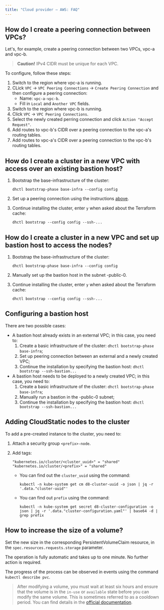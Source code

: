 ```yaml
---
title: "Cloud provider — AWS: FAQ"
---
```


## How do I create a peering connection between VPCs?

Let's, for example, create a peering connection between two VPCs, vpc-a and vpc-b.

>**Caution!** IPv4 CIDR must be unique for each VPC.

To configure, follow these steps:

1. Switch to the region where vpc-a is running.
1. CLick `VPC` -> `VPC Peering Connections` -> `Create Peering Connection` and then configure a peering connection:
   * Name: `vpc-a-vpc-b`.
   * Fill in `Local` and `Another VPC` fields.
1. Switch to the region where vpc-b is running.
1. Click `VPC` -> `VPC Peering Connections`.
1. Select the newly created perring connection and click `Action "Accept Request"`.
1. Add routes to vpc-b's CIDR over a peering connection to the vpc-a's routing tables.
1. Add routes to vpc-a's CIDR over a peering connection to the vpc-b's routing tables.

## How do I create a cluster in a new VPC with access over an existing bastion host?

1. Bootstrap the base-infrastructure of the cluster:

   ```shell
   dhctl bootstrap-phase base-infra --config config
   ```

2. Set up a peering connection using the instructions [above](#how-do-i-create-a-peering-connection-between-vpcs).

3. Continue installing the cluster, enter `y` when asked about the Terraform cache:

   ```shell
   dhctl bootstrap --config config --ssh-...
   ```

## How do I create a cluster in a new VPC and set up bastion host to access the nodes?

1. Bootstrap the base-infrastructure of the cluster:

   ```shell
   dhctl bootstrap-phase base-infra --config config
   ```

2. Manually set up the bastion host in the subnet <prefix>-public-0.

3. Continue installing the cluster, enter `y` when asked about the Terraform cache:

   ```shell
   dhctl bootstrap --config config --ssh-...
   ```

## Configuring a bastion host

There are two possible cases:
* A bastion host already exists in an external VPC; in this case, you need to:
  1. Create a basic infrastructure of the cluster: `dhctl bootstrap-phase base-infra`;
  1. Set up peering connection between an external and a newly created VPC;
  1. Continue the installation by specifying the bastion host: `dhctl bootstrap --ssh-bastion...`
* A bastion host needs to be deployed to a newly created VPC; in this case, you need to:
  1. Create a basic infrastructure of the cluster: `dhctl bootstrap-phase base-infra`;
  1. Manually run a bastion in the <prefix>-public-0 subnet;
  1. Continue the installation by specifying the bastion host: `dhctl bootstrap --ssh-bastion...`

## Adding CloudStatic nodes to the cluster

To add a pre-created instance to the cluster, you need to:
1. Attach a security group `<prefix>-node`.
2. Add tags:

   ```text
   "kubernetes.io/cluster/<cluster_uuid>" = "shared"
   "kubernetes.io/cluster/<prefix>" = "shared"
   ```

   * You can find out the `cluster_uuid` using the command:

     ```shell
     kubectl -n kube-system get cm d8-cluster-uuid -o json | jq -r '.data."cluster-uuid"'
     ```

   * You can find out `prefix` using the command:

     ```shell
     kubectl -n kube-system get secret d8-cluster-configuration -o json | jq -r '.data."cluster-configuration.yaml"' | base64 -d | grep prefix
     ```

## How to increase the size of a volume?

Set the new size in the corresponding PersistentVolumeClaim resource, in the `spec.resources.requests.storage` parameter.

The operation is fully automatic and takes up to one minute. No further action is required.

The progress of the process can be observed in events using the command `kubectl describe pvc`.

> After modifying a volume, you must wait at least six hours and ensure that the volume is in the `in-use` or `available` state before you can modify the same volume. This is sometimes referred to as a cooldown period. You can find details in the [official documentation](https://docs.aws.amazon.com/AWSEC2/latest/UserGuide/modify-volume-requirements.html).
